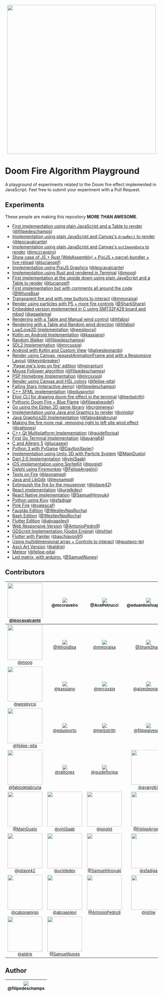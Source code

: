 <p align="center">
  <a href="https://filipedeschamps.github.io/doom-fire-algorithm/playground/1st-implementation-with-tables/">
    <img src="https://github.com/filipedeschamps/doom-fire-algorithm/blob/master/doom-fire.gif?raw=true" width="490">
  </a>
</p>

# Doom Fire Algorithm Playground
A playground of experiments related to the Doom fire effect implemented in JavaScript. Feel free to submit your experiment with a Pull Request.

## Experiments

These people are making this repository **MORE THAN AWESOME**.

- [First implementation using plain JavaScript and a Table to render](https://filipedeschamps.github.io/doom-fire-algorithm/playground/1st-implementation-with-tables/) ([@filipedeschamps](https://github.com/filipedeschamps))
- [Implementation using plain JavaScript and Canvas's `drawRect` to render](https://filipedeschamps.github.io/doom-fire-algorithm/playground/render-with-canvas-draw-rect/) ([@leocavalcante](https://github.com/leocavalcante))
- [Implementation using plain JavaScript and Canvas's `putImageData` to render](https://filipedeschamps.github.io/doom-fire-algorithm/playground/render-with-canvas/) ([@mccraveiro](https://github.com/mccraveiro))
- [Show case of JS + Rust (WebAssembly) + PixiJS + parcel-bundler + live-reload](https://filipedeschamps.github.io/doom-fire-algorithm/playground/new-structure-with-parcel-bundler/demo) ([@lucianopf](https://github.com/lucianopf))
- [Implementation using PixiJS Graphics](https://filipedeschamps.github.io/doom-fire-algorithm/playground/render-with-pixijs/) ([@leocavalcante](https://github.com/leocavalcante))
- [Implementation using Rust and rendered in Terminal](https://github.com/filipedeschamps/doom-fire-algorithm/tree/master/playground/rust-algorithm-render-in-terminal) ([@moog](https://github.com/moog))
- [First implementation at the upside down using plain JavaScript and a Table to render](https://filipedeschamps.github.io/doom-fire-algorithm/playground/1st-implementation-with-tables-upside-down) ([@lucianopf](https://github.com/lucianopf))
- [First implementation but with comments all around the code](https://github.com/filipedeschamps/doom-fire-algorithm/blob/master/playground/doom-fire-algorithm-commented/fire.js) ([@WhoisBsa](https://github.com/WhoisBsa))
- [Transparent fire and with new buttons to interact](https://filipedeschamps.github.io/doom-fire-algorithm/playground/burning-elements/) ([@mmoraisa](https://github.com/mmoraisa))
- [Render using particles with P5 + more fire controls](https://filipedeschamps.github.io/doom-fire-algorithm/playground/render-using-particles-with-p5/) ([@SharkSharp](https://github.com/SharkSharp))
- [Embedded version implemented in C using SMT32F429 board and mbed](https://github.com/filipedeschamps/doom-fire-algorithm/tree/master/playground/embedded_version-STM32F429-mbed) ([@agaelema](https://github.com/agaelema))
- [Rendering with a Table and Manual wind control](https://filipedeschamps.github.io/doom-fire-algorithm/playground/1st-implementation-with-tables-manual-variable-wind/) ([@hfabio](https://github.com/hfabio))
- [Rendering with a Table and Random wind direction](https://filipedeschamps.github.io/doom-fire-algorithm/playground/1st-implementation-with-tables-randomic-variable-wind/) ([@hfabio](https://github.com/hfabio))
- [Lua/Love2D Implementation](https://github.com/filipedeschamps/doom-fire-algorithm/tree/master/playground/lua-love2d-implementation) ([@wesleycsj](https://github.com/wesleycsj))
- [Kotlin on Android Implementation](https://github.com/filipedeschamps/doom-fire-algorithm/tree/master/playground/android-implementation-kotlin) ([@kassiano](https://github.com/kassiano))
- [Random Walker](https://filipedeschamps.github.io/doom-fire-algorithm/playground/random-walker/) ([@filipedeschamps](https://github.com/filipedeschamps))
- [SDL2 Implementation](https://github.com/filipedeschamps/doom-fire-algorithm/playground/sdl2-implementation/) ([@mrcsxsiq](https://github.com/mrcsxsiq))
- [Android with Kotlin and Custom View](https://github.com/filipedeschamps/doom-fire-algorithm/tree/master/playground/android-customview-kotlin-implementation) ([@alvesleonardo](https://github.com/alvesleonardo))
- [Render using Canvas, requestAnimationFrame and with a Responsive Layout](https://filipedeschamps.github.io/doom-fire-algorithm/playground/render-canvas-responsive-layout/) ([@kevinbreaker](https://github.com/kevinbreaker))
- ['Pagar.me's logo on fire' edition](https://filipedeschamps.github.io/doom-fire-algorithm/playground/pagarme-logo-on-fire/) ([@igorantun](https://github.com/igorantun))
- [Mouse Follower algorithm](https://filipedeschamps.github.io/doom-fire-algorithm/playground/follow-mouse/) ([@filipedeschamps](https://github.com/filipedeschamps))
- [PSP Homebrew Implementation](https://github.com/filipedeschamps/doom-fire-algorithm/playground/psp-homebrew-oslib-implementation/) ([@mrcsxsiq](https://github.com/mrcsxsiq))
- [Render using Canvas and HSL colors](https://filipedeschamps.github.io/doom-fire-algorithm/playground/render-with-canvas-and-hsl-colors/) ([@felipe-pita](https://github.com/felipe-pita))
- [Falling Stars (interactive demo)](https://filipedeschamps.github.io/doom-fire-algorithm/playground/falling-stars/) ([@filipedeschamps](https://github.com/filipedeschamps))
- [C++ SFML implementation](https://filipedeschamps.github.io/doom-fire-algorithm/playground/cpp-sfml-implementation/) ([@edusporto](https://github.com/edusporto))
- [Elixir CLI for drawing doom fire effect in the terminal](https://github.com/filipedeschamps/doom-fire-algorithm/tree/master/playground/elixir-algorithm-render-in-terminal) ([@herbstrith](https://github.com/herbstrith))
- [Pythonic Doom Fire + Blue Flame](https://github.com/filipedeschamps/doom-fire-algorithm/tree/master/playground/pythonic-doom-fire) ([@filipealvesdef](https://github.com/filipealvedef))
- [Go using the Ebiten 2D game library](https://github.com/filipedeschamps/doom-fire-algorithm/tree/master/playground/golang-ebiten) ([@crgimenes](https://github.com/crgimenes))
- [Implementation using Java and Graphics to render](https://github.com/filipedeschamps/doom-fire-algorithm/tree/master/playground/doom-fire-algorithm-java) ([@vinidg](https://github.com/vinidg))
- [Java Graphics2D Implementation](https://github.com/filipedeschamps/doom-fire-algorithm/tree/master/playground/java-graphics2d-implementation) ([@fabiodelabruna](https://github.com/fabiodelabruna))
- [Making the fire more real, removing right to left site wind effect](https://filipedeschamps.github.io/doom-fire-algorithm/playground/doom-fire-more-real) ([@rattones](https://github.com/rattones))
- [C++ Qt Multiplatform Implementation](https://github.com/filipedeschamps/doom-fire-algorithm/tree/master/playground/cpp-qt-implementation) ([@guidefloripa](https://github.com/guidefloripa))
- [First Go Terminal Implementation](https://github.com/ayang64/doomfire) ([@ayang64](https://github.com/ayang64))
- [C and Allegro 5](https://github.com/filipedeschamps/doom-fire-algorithm/tree/master/playground/allegro5-c-fire) ([@lucasew](https://github.com/lucasew))
- [Python 3 with PyGame](https://github.com/filipedeschamps/doom-fire-algorithm/tree/master/playground/python3-pygame-implementation) ([@DayllonXavier](https://github.com/DayllonXavier))
- [Implementation using Unity 3D with Particle System](https://github.com/MainDuelo/doom-fire-algorithm/tree/master/playground/c%23-unity-3d) ([@MainDuelo](https://github.com/MainDuelo))
- [Dart 2.0 Implementation](https://github.com/filipedeschamps/doom-fire-algorithm/tree/master/playground/Dart-Doom-Fire) ([@viniSaab](https://github.com/vinisaab))
- [iOS implementation using SpriteKit](https://github.com/filipedeschamps/doom-fire-algorithm/tree/master/playground/doom-fire-algorithm-ios-spritekit) ([@pogist](https://github.com/pogist))
- [Delphi using Firemonkey](https://github.com/filipedeschamps/doom-fire-algorithm/tree/master/playground/delphi-fmx) ([@FelipeAngelini](https://github.com/FelipeAngelini))
- [Texts on Fire](https://github.com/filipedeschamps/doom-fire-algorithm/tree/master/playground/texts-on-fire) ([@leonampd](https://github.com/leonampd))
- [Java and LibGdx](https://github.com/filipedeschamps/doom-fire-algorithm/tree/master/playground/java-libgdx-implementation) ([@leonampd](https://github.com/leonampd))
- [Extinguish the fire by the mouseover](https://filipedeschamps.github.io/doom-fire-algorithm/playground/doom-fire-with-extinguish-fire-function/fire.html) ([@jotave42](https://github.com/jotave42))
- [React implementation](https://github.com/filipedeschamps/doom-fire-algorithm/tree/master/playground/react-implementation) ([@urielkdev](https://github.com/urielkdev))
- [React Native implementation](https://github.com/filipedeschamps/doom-fire-algorithm/tree/master/playground/react-native-doom-fire) ([@SamuelHiroyuki](https://github.com/SamuelHiroyuki))
- [Python using Kivy](https://github.com/filipedeschamps/doom-fire-algorithm/tree/master/playground/python3-kivy) ([@sfadiga](https://github.com/sfadiga))
- [Pink Fire](https://filipedeschamps.com.br/doom-fire-algorithm/playground/1st-implementation-with-tables-pinkedition) ([@valescaf](https://github.com/valescaf))
- [Faustão Edition](https://filipedeschamps.com.br/doom-fire-algorithm/playground/ta-pegando-fogo-bixo/) ([@WeslleyNasRocha](https://github.com/WeslleyNasRocha))
- [Bash Edition](https://github.com/filipedeschamps/doom-fire-algorithm/tree/master/playground/BashDoomFire) ([@WeslleyNasRocha](https://github.com/cabonamigo))
- [Flutter Edition](https://github.com/filipedeschamps/doom-fire-algorithm/tree/master/playground/flutter-implementation) ([@abraaolevi](https://github.com/abraaolevi))
- [Web Responsive Version](https://filipedeschamps.com.br/doom-fire-algorithm/playground/web-responsive-version/) ([@AntonioPedro9](https://github.com/AntonioPedro9))
- [GDScript Implementation (Godot Engine)](https://github.com/filipedeschamps/doom-fire-algorithm/tree/master/playground/gdscript-doom-fire/) ([@jshlw](https://github.com/jshlw))
- [Flutter with Painter](https://github.com/filipedeschamps/doom-fire-algorithm/tree/master/playground/flutter_fire/) ([@aschiavon91](https://github.com/aschiavon91))
- [Using multidimensional array + Controls to interact](https://filipedeschamps.com.br/doom-fire-algorithm/playground/implementation-with-canvas-manual-variable-dimension-and-power) ([@gustavo-tp](https://github.com/gustavo-tp))
- [Ascii Art Version](https://github.com/filipedeschamps/doom-fire-algorithm/tree/master/playground/doom-fire-algorithm-ascii-art) ([@aldrie](https://github.com/Aldrie))
- [Meteor](https://filipedeschamps.github.io/doom-fire-algorithm/playground/meteor/) ([@felipe-pita](https://github.com/felipe-pita))
- [Led matrix, with arduino.](https://github.com/filipedeschamps/doom-fire-algorithm/tree/master/playground/doom-fire-matrix-led-arduino) ([@SamuelNunes](https://github.com/SamueldaCostaAraujoNunes))


## Contributors

| [<img src="https://avatars3.githubusercontent.com/u/183722?s=115&v=4" width="115"><br><small>@leocavalcante</small>](https://github.com/leocavalcante) | [<img src="https://avatars0.githubusercontent.com/u/782333?s=115&v=4"><br><sub>@mccraveiro</sub>](https://github.com/mccraveiro) | [<img src="https://avatars1.githubusercontent.com/u/6183702?s=115&v=4"><br><sub>@AcePetrucci</sub>](https://github.com/AcePetrucci) | [<img src="https://avatars2.githubusercontent.com/u/5911989?s=115&v=4"><br><sub>@eduardosilvapereira</sub>](https://github.com/eduardosilvapereira) | [<img src="https://avatars0.githubusercontent.com/u/12174318?s=115&v=4"><br><sub>@brunooomelo</sub>](https://github.com/brunooomelo) | [<img src="https://avatars3.githubusercontent.com/u/8251208?s=115&v=4"><br><sub>@lucianopf</sub>](https://github.com/lucianopf) |
| :---: | :---: | :---: | :---: | :---: | :---: |
| [<img src="https://avatars0.githubusercontent.com/u/4884974?s=115&v=4" width="115"><br><small>@moog</small>](https://github.com/moog) | [<img src="https://avatars0.githubusercontent.com/u/36895235?s=115&v=4"><br><small>@WhoisBsa</small>](https://github.com/WhoisBsa) | [<img src="https://avatars1.githubusercontent.com/u/15789323?s=115&v=4"><br><small>@mmoraisa</small>](https://github.com/mmoraisa) | [<img src="https://avatars3.githubusercontent.com/u/17105737?s=115&v=4"><br><small>@SharkSharp</small>](https://github.com/SharkSharp) | [<img src="https://avatars1.githubusercontent.com/u/14901075?s=115&v=4" width=115><br><small>@agaelema</small>](https://github.com/agaelema) | [<img src="https://avatars3.githubusercontent.com/u/15989467?s=115&v=4"><br><small>@hfabio</small>](https://github.com/hfabio) |
| [<img src="https://avatars1.githubusercontent.com/u/8799608?s=115&v=4" width="115"><br><small>@wesleycsj</small>](https://github.com/wesleycsj) | [<img src="https://avatars1.githubusercontent.com/u/1576341?s=115&v=4"><br><small>@kassiano</small>](https://github.com/kassiano) | [<img src="https://avatars1.githubusercontent.com/u/993608?s=115&v=4"><br><small>@mrcsxsiq</small>](https://github.com/mrcsxsiq) | [<img src="https://avatars3.githubusercontent.com/u/5604321?s=115&v=4"><br><small>@alvesleonardo</small>](https://github.com/alvesleonardo) | [<img src="https://avatars0.githubusercontent.com/u/25128546?s=115&v=4"><br><small>@kevinbreaker</small>](https://github.com/kevinbreaker) | [<img src="https://avatars3.githubusercontent.com/u/5935946?s=115&v=4"><br><small>@igorantun</small>](https://github.com/igorantun) |
| [<img src="https://avatars1.githubusercontent.com/u/1231655?s=115&v=4" width="115"><br><small>@felipe-pita</small>](https://github.com/felipe-pita) | [<img src="https://avatars0.githubusercontent.com/u/30930225?s=115&v=4"><br><small>@edusporto</small>](https://github.com/edusporto) | [<img src="https://avatars3.githubusercontent.com/u/7833473?s=115&v=4"><br><small>@herbstrith</small>](https://github.com/herbstrith) | [<img src="https://avatars0.githubusercontent.com/u/10976512?s=115&v=4"><br><small>@filipealvesdef</small>](https://github.com/filipealvesdef) | [<img src="https://avatars3.githubusercontent.com/u/834772?s=115&v=4"><br><small>@crgimenes</small>](https://github.com/crgimenes) | [<img src="https://avatars1.githubusercontent.com/u/10141812?s=115&v=4"><br><small>@vinidg</small>](https://github.com/vinidg) |
| [<img src="https://avatars0.githubusercontent.com/u/1847558?s=115&v=4" width="115"><br><small>@fabiodelabruna</small>](https://github.com/fabiodelabruna) | [<img src="https://avatars0.githubusercontent.com/u/28392040?s=115&v=4"><br><small>@rattones</small>](https://github.com/rattones) | [<img src="https://avatars1.githubusercontent.com/u/6698381?v=4&s=115"><br><small>@guidefloripa</small>](https://github.com/guidefloripa) | [<img src="https://avatars1.githubusercontent.com/u/1615303?s=460&v=4"  width="115"><br><small>@ayang64</small>](https://github.com/ayang64) | [<img src="https://avatars1.githubusercontent.com/u/15693688?s=115&v=4" width="115"><br><small>@lucasew</small>](https://github.com/lucasew) | [<img src="https://avatars1.githubusercontent.com/u/34678695?s=115&v=4" width='115px'><br><small>@DayllonXavier</small>](https://github.com/DayllonXavier)
| [<img src="https://avatars.githubusercontent.com/MainDuelo?s=115&v=4" width="115"><br><small>@MainDuelo</small>](https://github.com/MainDuelo) | [<img src="https://avatars3.githubusercontent.com/u/13907634?s=115&v=4" width="115"><br><small>@viniSaab</small>](https://github.com/vinisaab) | [<img src="https://avatars0.githubusercontent.com/u/10985896?s=115&v=4" width="115"><br><small>@pogist</small>](https://github.com/pogist) | [<img src="https://avatars3.githubusercontent.com/u/32219462?s=115&v=4" width="115"><br><small>@FelipeAngelini</small>](https://github.com/FelipeAngelini) | [<img src="https://avatars0.githubusercontent.com/u/1620107?s=460&v=4" width="115"><br><small>@leonampd</small>](https://github.com/leonampd) | [<img src="https://avatars2.githubusercontent.com/u/284147?s=400&v=4" width="115"><br><small>@osmarjunior</small>](https://github.com/osmarjunior) |
 | [<img src="https://avatars0.githubusercontent.com/u/18374028?s=400&v=4" width="115"><br><small>@jotave42</small>](https://github.com/jotave42) | [<img src="https://avatars0.githubusercontent.com/u/39094194?s=400&u=90d0197ecad492898eda852c33b35e5597f9879b&v=4" width="115"><br><small>@urielkdev</small>](https://github.com/urielkdev) | [<img src="https://avatars1.githubusercontent.com/u/36797629?s=400&v=4" width="115"><br><small>@SamuelHiroyuki</small>](https://github.com/SamuelHiroyuki) | [<img src="https://avatars0.githubusercontent.com/u/2021800?s=400&v=4" width="115"><br><small>@sfadiga</small>](https://github.com/sfadiga) | [<img src="https://avatars3.githubusercontent.com/u/20388235?s=400&v=4" width="115"><br><small>@valescaf</small>](https://github.com/valescaf) | [<img src="https://avatars0.githubusercontent.com/u/19312651?s=400&v=4" width="115"><br><small>@WeslleyNasRocha</small>](https://github.com/WeslleyNasRocha) |
 | [<img src="https://avatars0.githubusercontent.com/u/8610269?s=460&v=4" width="115"><br><small>@cabonamigo</small>](https://github.com/cabonamigo) | [<img src="https://avatars2.githubusercontent.com/u/502058?s=400&v=4" width="115"><br><small>@abraaolevi</small>](https://github.com/abraaolevi) | [<img src="https://avatars2.githubusercontent.com/u/32210610?s=400&v=4" width="115"><br><small>@AntonioPedro9</small>](https://github.com/AntonioPedro9) | [<img src="https://avatars3.githubusercontent.com/u/33421921?s=400&v=4" width="115"><br><small>@jshlw</small>](https://github.com/jshlw) | [<img src="https://avatars3.githubusercontent.com/u/3910403?s=400&v=4" width="115"><br><small>@aschiavon91</small>](https://github.com/aschiavon91) | [<img src="https://avatars2.githubusercontent.com/u/22661674?s=400&v=4" width="115"><br><small>@gustavo-tp</small>](https://github.com/gustavo-tp) |
[<img src="https://avatars2.githubusercontent.com/u/46945204?s=400&v=4" width="115"><br><small>@aldrie</small>](https://github.com/Aldrie) | [<img src="https://avatars3.githubusercontent.com/u/66431643?s=400&u=5b6eab5130fbea201db032ac6b4b3ea9900afe2e&v=4" width="115"><br><small>@SamuelNunes</small>](https://github.com/SamueldaCostaAraujoNunes) 
## Author

| [<img src="https://avatars0.githubusercontent.com/u/4248081?v=3&s=115"><br><sub>@filipedeschamps</sub>](https://github.com/filipedeschamps) |
| :---: |
